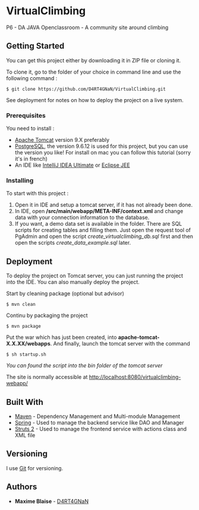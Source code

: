 # VirtualClimbing
P6 - DA JAVA Openclassroom - A community site around climbing

## Getting Started

You can get this project either by downloading it in ZIP file or cloning it.

To clone it, go to the folder of your choice in command line and use the following command :
```
$ git clone https://github.com/D4RT4GNaN/VirtualClimbing.git
```
See deployment for notes on how to deploy the project on a live system.

### Prerequisites

You need to install :
* [Apache Tomcat](https://tomcat.apache.org/download-90.cgi) version 9.X preferably
* [PostgreSQL](https://www.postgresql.org/download/), the version 9.6.12 is used for this project, but you can use the version you like!
For install on mac you can follow this tutorial (sorry it's in french)
* An IDE like [IntelliJ IDEA Ultimate](https://www.jetbrains.com/idea/download/) or [Eclipse JEE](https://www.eclipse.org/downloads/packages/release/2019-06/r/eclipse-ide-enterprise-java-developers)

### Installing

To start with this project :
1. Open it in IDE and setup a tomcat server, if it has not already been done.
2. In IDE, open **/src/main/webapp/META-INF/context.xml** and change data with your connection information to the database.
3. If you want, a demo data set is available in the folder. There are SQL scripts for creating tables and filling them.
Just open the request tool of PgAdmin and open the script *create_virtualclimbing_db.sql* first and then open the scripts *create_data_example.sql* later.

## Deployment

To deploy the project on Tomcat server, you can just running the project into the IDE.
You can also manually deploy the project.

Start by cleaning package (optional but advisor)
```
$ mvn clean
```
Continu by packaging the project
```
$ mvn package
```
Put the war which has just been created, into **apache-tomcat-X.X.XX/webapps**.
And finally, launch the tomcat server with the command
```
$ sh startup.sh
```
*You can found the script into the bin folder of the tomcat server*

The site is normally accessible at [http://localhost:8080/virtualclimbing-webapp/](http://localhost:8080/virtualclimbing-webapp/)

## Built With

* [Maven](https://maven.apache.org/) - Dependency Management and Multi-module Management
* [Spring](https://spring.io/projects/spring-framework) - Used to manage the backend service like DAO and Manager
* [Struts 2](https://struts.apache.org/) - Used to manage the frontend service with actions class and XML file

## Versioning

I use [Git](https://git-scm.com/) for versioning.

## Authors

* **Maxime Blaise** - [D4RT4GNaN](https://github.com/D4RT4GNaN)


